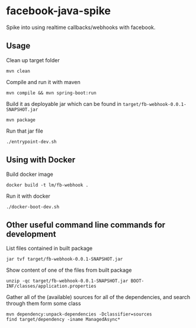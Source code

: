 # facebook-java-spike
Spike into using realtime callbacks/webhooks with facebook.

## Usage

Clean up target folder

    mvn clean

Compile and run it with maven

    mvn compile && mvn spring-boot:run

Build it as deployable jar which can be found in `target/fb-webhook-0.0.1-SNAPSHOT.jar`

    mvn package

Run that jar file

    ./entrypoint-dev.sh


## Using with Docker

Build docker image

    docker build -t lm/fb-webhook .

Run it with docker

    ./docker-boot-dev.sh

## Other useful command line commands for development

List files contained in built package

    jar tvf target/fb-webhook-0.0.1-SNAPSHOT.jar

Show content of one of the files from built package

    unzip -qc target/fb-webhook-0.0.1-SNAPSHOT.jar BOOT-INF/classes/application.properties

Gather all of the (available) sources for all of the dependencies, and search through them form some
class

    mvn dependency:unpack-dependencies -Dclassifier=sources
    find target/dependency -iname ManagedAsync*
